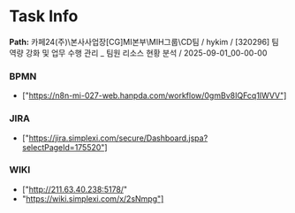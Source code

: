 # Task Info

**Path:** 카페24(주)\본사사업장\[CG]MI본부\MIH그룹\CD팀 / hykim / [320296] 팀 역량 강화 및 업무 수행 관리 _ 팀원 리소스 현황 분석 / 2025-09-01_00-00-00

### BPMN
- ["https://n8n-mi-027-web.hanpda.com/workflow/0gmBv8IQFcq1IWVV"]

### JIRA
- ["https://jira.simplexi.com/secure/Dashboard.jspa?selectPageId=175520"]

### WIKI
- ["http://211.63.40.238:5178/"
- "https://wiki.simplexi.com/x/2sNmpg"]

